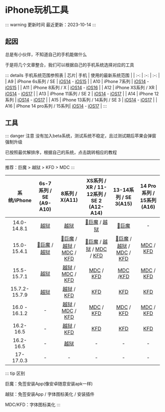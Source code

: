 #  iPhone玩机工具


::: warning 更新时间
最近更新：2023-10-14
:::


## 起因

总是有小伙伴，不知道自己的手机能做什么

于是将几个文章整合，我们可以根据自己的手机系统选择对应的工具

::: details 手机系统范围参照表
| 芯片| 手机 | 使用的最新系统范围 |
| :-: | :-: | :-: |
| A9 | iPhone 6s系列 / SE | [iOS14](https://support.apple.com/zh-cn/HT211808) - [iOS15](https://support.apple.com/zh-cn/HT212788) |
| A10 | iPhone 7系列 | [iOS14](https://support.apple.com/zh-cn/HT211808) - [iOS15](https://support.apple.com/zh-cn/HT212788) |
| A11 | iPhone 8系列 / X | [iOS14](https://support.apple.com/zh-cn/HT211808) - [iOS16](https://support.apple.com/zh-cn/HT213407) |
| A12 | iPhone XS系列 / XR | [iOS14](https://support.apple.com/zh-cn/HT211808) - [iOS17](https://support.apple.com/zh-cn/HT213781) |
| A13 | iPhone 11系列 / SE 2 | [iOS14](https://support.apple.com/zh-cn/HT211808) - [iOS17](https://support.apple.com/zh-cn/HT213781) |
| A14 | iPhone 12系列 | [iOS14](https://support.apple.com/zh-cn/HT211808) - [iOS17](https://support.apple.com/zh-cn/HT213781) |
| A15 | iPhone 13系列 / 14系列 / SE 3 | [iOS14](https://support.apple.com/zh-cn/HT211808) - [iOS17](https://support.apple.com/zh-cn/HT213781) |
| A16 | iPhone 14 pro系列 / 15系列| [iOS14](https://support.apple.com/zh-cn/HT211808) - [iOS17](https://support.apple.com/zh-cn/HT213781) |
:::


## 工具

::: danger 注意
没有加入beta系统，测试系统不稳定，且过测试期后苹果会弹窗强制升级

已按照最优解排序，根据自己的系统，点击跳转相应的教程

---

推荐：巨魔 > 越狱 > KFD > MDC
:::

| 系统/iPhone| 6s-7系列 / SE (A9-A10) | 8系列 / X(A11) | XS系列 / XR / 11-12系列 / SE 2 (A12-A14) | 13-14系列 / SE 3(A15) | 14 Pro系列 / 15系列(A16) |
| :-: | :-: | :-: | :-: | :-: | :-: |
| 14.0-14.8.1 | [越狱](../jail%E2%80%8Bbreak/) | [越狱](../jail%E2%80%8Bbreak/) | [🤡巨魔](../sign/#巨魔助手) / [越狱](../jail%E2%80%8Bbreak/) | [🤡巨魔](../sign/#巨魔助手) | - |
| 15.0-15.4.1 | [🤡巨魔](../sign/#巨魔助手) / [越狱](../jail%E2%80%8Bbreak/) | [🤡巨魔](../sign/#巨魔助手) / [越狱](../jail%E2%80%8Bbreak/) / [MDC](../mdc/) / [KFD](../kfd/) | [🤡巨魔](../sign/#巨魔助手) / [越狱](../jail%E2%80%8Bbreak/) / [MDC](../mdc/) / [KFD](../kfd/) | [🤡巨魔](../sign/#巨魔助手) / [越狱](../jail%E2%80%8Bbreak/) / [MDC](../mdc/) / [KFD](../kfd/) | [MDC](../mdc/) / [KFD](../kfd/) |
| 15.5-15.7.1 | [越狱](../jail%E2%80%8Bbreak/) | [越狱](../jail%E2%80%8Bbreak/) / [MDC](../mdc/) / [KFD](../kfd/) | [MDC](../mdc/) / [KFD](../kfd/) | [MDC](../mdc/)  /[KFD](../kfd/) | [MDC](../mdc/) / [KFD](../kfd/) |
| 15.7.2-15.7.9 | [越狱](../jail%E2%80%8Bbreak/) | [越狱](../jail%E2%80%8Bbreak/) / [KFD](../kfd/) | [KFD](../kfd/) | [KFD](../kfd/) | [KFD](../kfd/) |
| 16.0 - 16.1.2 | - | [越狱](../jail%E2%80%8Bbreak/) / [MDC](../mdc/) / [KFD](../kfd/) | [MDC](../mdc/) / [KFD](../kfd/) | [MDC](../mdc/) / [KFD](../kfd/) | [MDC](../mdc/) / [KFD](../kfd/) |
| 16.2-16.5 | - | [越狱](../jail%E2%80%8Bbreak/) / [KFD](../kfd/) | [KFD](../kfd/) | [KFD](../kfd/) | [KFD](../kfd/) |
| 16.2-16.5 | - | [越狱](../jail%E2%80%8Bbreak/) | - | - | - |
| 17-17.0.3 | - | - | - | - | - |


::: tip 区别

巨魔：免签安装App(像安卓随意安装apk一样)

越狱：免签安装App / 字体图标美化 / 安装插件

MDC/KFD：字体图标美化
:::

